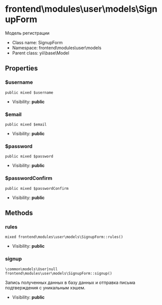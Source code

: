 frontend\modules\user\models\SignupForm
===============

Модель регистрации




* Class name: SignupForm
* Namespace: frontend\modules\user\models
* Parent class: yii\base\Model





Properties
----------


### $username

    public mixed $username





* Visibility: **public**


### $email

    public mixed $email





* Visibility: **public**


### $password

    public mixed $password





* Visibility: **public**


### $passwordConfirm

    public mixed $passwordConfirm





* Visibility: **public**


Methods
-------


### rules

    mixed frontend\modules\user\models\SignupForm::rules()





* Visibility: **public**




### signup

    \common\models\User|null frontend\modules\user\models\SignupForm::signup()

Запись полученных данных в базу данных и отправка письма подтверждения с уникальным хэшем.



* Visibility: **public**



